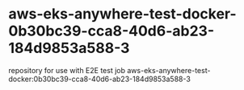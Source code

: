 # aws-eks-anywhere-test-docker-0b30bc39-cca8-40d6-ab23-184d9853a588-3
repository for use with E2E test job aws-eks-anywhere-test-docker:0b30bc39-cca8-40d6-ab23-184d9853a588-3
